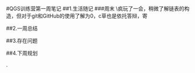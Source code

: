 #QGS训练营第一周笔记
##1.生活随记
###周末
\疯玩了一会，稍微了解链表的构造，但对于git和GitHub的使用了解为0，c草也是依托答辩，寄

##2.一周总结



##3.存在问题



##4.下周规划

.



